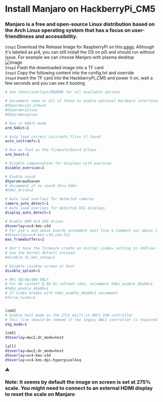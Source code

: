 # Install Manjaro on HackberryPi_CM5

### Manjaro is a free and open-source Linux distribution based on the Arch Linux operating system that has a focus on user-friendliness and accessibility. 

```Step1```  Download the Release Image for RaspberryPi on this [page](https://github.com/manjaro-arm/rpi4-images/releases). Although it's labeled as pi4, you can still install the OS on pi5 and should run without issue. For example we can choose Manjaro with plasma desktop  
![image](https://github.com/user-attachments/assets/77511ebb-c6fc-4556-9b0b-dbe8d535705a)  
```Step2``` Flash the downloaded image into a TF card  
```Step3``` Copy the following content into the config.txt and override  
```Step4``` Insert the TF card into the HackberryPi_CM5 and power it on, wait a few seconds and you can see it booting  

```sh
# See /boot/overlays/README for all available options

# Uncomment some or all of these to enable optional Hardware interfaces
#dtparam=i2c_arm=on
#dtparam=i2s=on
#dtparam=spi=on

# Run in 64bit mode
arm_64bit=1

# Auto load correct initramfs files if found
auto_initramfs=1

# Run as fast as the firmware/board allows
arm_boost=1

# Disable compensation for displays with overscan
disable_overscan=1

# Enable sound
dtparam=audio=on
# Uncomment if no sound thru hdmi
#hdmi_drive=2

# Auto load overlays for detected cameras
camera_auto_detect=1
# Auto load overlays for detected DSI displays
display_auto_detect=1

# Enable DRM VC4 V3D driver
dtoverlay=vc4-kms-v3d
# For pi4's and above boards uncomment next line & Comment out above line
#dtoverlay=vc4-kms-v3d,cma-512
max_framebuffers=2

# Don't have the firmware create an initial video= setting in cmdline.txt
# Use the kernel default instead
#disable_fw_kms_setup=1

# Disable rainbow screen at boot
disable_splash=1

# RPi 5B/4B/400 ONLY
# For 4k content @ 60 Hz refresh rate, uncomment hdmi_enable_4kp60=1
#hdmi_enable_4kp60=1
# If video breaks with hdmi_enable_4kp60=1 uncomment
#force_turbo=1


[cm4]
# Enable host mode on the 2711 built-in XHCI USB controller
# This line should be remoed if the legacy DWC2 controller is required
otg_mode=1

[cm5]
dtoverlay=dwc2,dr_mode=host

[all]
dtoverlay=dwc2,dr_mode=host
dtoverlay=vc4-kms-v3d
dtoverlay=vc4-kms-dpi-hyperpixel4sq
```
⚠️   
### Note: It seems by default the image on screen is set at 275% scale. You might need to connect to an external HDMI display to reset the scale on Manjaro
